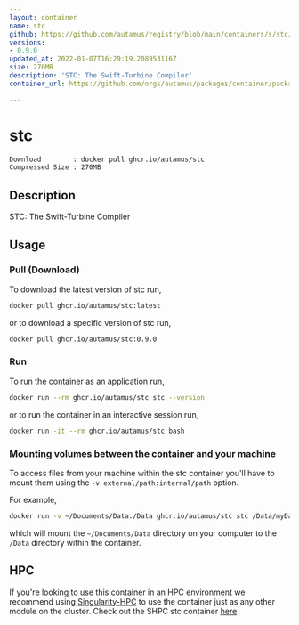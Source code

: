 ```yaml
---
layout: container
name: stc
github: https://github.com/autamus/registry/blob/main/containers/s/stc/spack.yaml
versions:
- 0.9.0
updated_at: 2022-01-07T16:29:19.208953116Z
size: 270MB
description: 'STC: The Swift-Turbine Compiler'
container_url: https://github.com/orgs/autamus/packages/container/package/stc

---
```

# stc
```bash 
Download        : docker pull ghcr.io/autamus/stc
Compressed Size : 270MB
```

## Description
STC: The Swift-Turbine Compiler

## Usage
### Pull (Download)
To download the latest version of stc run,

```bash
docker pull ghcr.io/autamus/stc:latest
```

or to download a specific version of stc run,

```bash
docker pull ghcr.io/autamus/stc:0.9.0
```
### Run
To run the container as an application run,
```bash
docker run --rm ghcr.io/autamus/stc stc --version
```

or to run the container in an interactive session run,
```bash
docker run -it --rm ghcr.io/autamus/stc bash
```

### Mounting volumes between the container and your machine
To access files from your machine within the stc container you'll have to mount them using the `-v external/path:internal/path` option.

For example,
```bash
docker run -v ~/Documents/Data:/Data ghcr.io/autamus/stc stc /Data/myData.csv
```
which will mount the `~/Documents/Data` directory on your computer to the `/Data` directory within the container.

## HPC
If you're looking to use this container in an HPC environment we recommend using [Singularity-HPC](https://singularity-hpc.readthedocs.io) to use the container just as any other module on the cluster. Check out the SHPC stc container [here](https://singularityhub.github.io/singularity-hpc/r/ghcr.io-autamus-stc/).